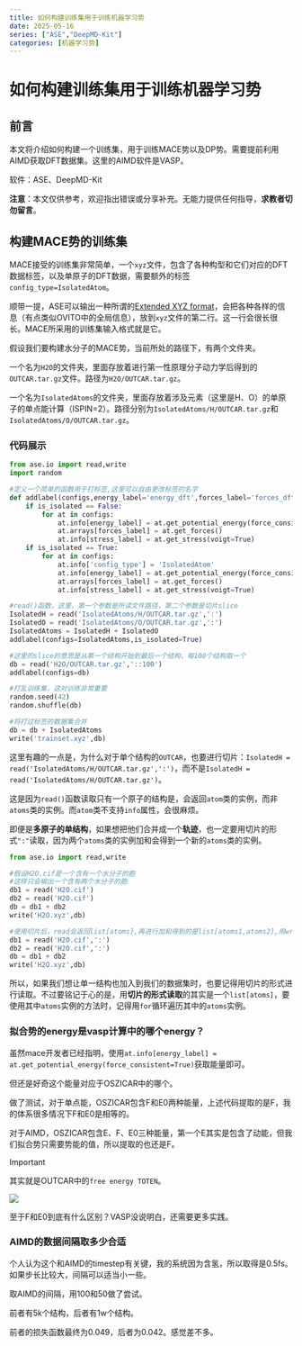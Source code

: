 ```yaml
---
title: 如何构建训练集用于训练机器学习势
date: 2025-05-16
series: ["ASE","DeepMD-Kit"]
categories: [机器学习势]
---
```


# 如何构建训练集用于训练机器学习势

## 前言

本文将介绍如何构建一个训练集，用于训练MACE势以及DP势。需要提前利用AIMD获取DFT数据集。这里的AIMD软件是VASP。

软件：ASE、DeepMD-Kit

**注意**：本文仅供参考，欢迎指出错误或分享补充。无能力提供任何指导，**求教者切勿留言**。

## 构建MACE势的训练集

MACE接受的训练集非常简单，一个`xyz`文件，包含了各种构型和它们对应的DFT数据标签，以及单原子的DFT数据，需要额外的标签`config_type=IsolatedAtom`。

顺带一提，ASE可以输出一种所谓的[Extended XYZ format](https://wiki.fysik.dtu.dk/ase/ase/io/formatoptions.html#extxyz)，会把各种各样的信息（有点类似OVITO中的全局信息），放到`xyz`文件的第二行。这一行会很长很长。MACE所采用的训练集输入格式就是它。

假设我们要构建水分子的MACE势，当前所处的路径下，有两个文件夹。

一个名为`H2O`的文件夹，里面存放着进行第一性原理分子动力学后得到的`OUTCAR.tar.gz`文件。路径为`H2O/OUTCAR.tar.gz`。

一个名为`IsolatedAtoms`的文件夹，里面存放着涉及元素（这里是H、O）的单原子的单点能计算（ISPIN=2）。路径分别为`IsolatedAtoms/H/OUTCAR.tar.gz`和`IsolatedAtoms/O/OUTCAR.tar.gz`。

### 代码展示

```python
from ase.io import read,write
import random

#定义一个简单的函数用于打标签,这里可以自由更改标签的名字
def addlabel(configs,energy_label='energy_dft',forces_label='forces_dft',stress_label='stress_dft',is_isolated=False):
    if is_isolated == False:
        for at in configs:
            at.info[energy_label] = at.get_potential_energy(force_consistent=True)
            at.arrays[forces_label] = at.get_forces()
            at.info[stress_label] = at.get_stress(voigt=True)
    if is_isolated == True:
        for at in configs:
            at.info['config_type'] = 'IsolatedAtom'
            at.info[energy_label] = at.get_potential_energy(force_consistent=True)
            at.arrays[forces_label] = at.get_forces()
            at.info[stress_label] = at.get_stress(voigt=True)

#read()函数，这里，第一个参数是所读文件路径，第二个参数是切片slice
IsolatedH = read('IsolatedAtoms/H/OUTCAR.tar.gz',':')
IsolatedO = read('IsolatedAtoms/O/OUTCAR.tar.gz',':')
IsolatedAtoms = IsolatedH + IsolatedO
addlabel(configs=IsolatedAtoms,is_isolated=True)

#这里的slice的意思是从第一个结构开始到最后一个结构，每100个结构取一个
db = read('H2O/OUTCAR.tar.gz','::100')
addlabel(configs=db)

#打乱训练集，这对训练非常重要
random.seed(42)
random.shuffle(db)

#将打过标签的数据集合并
db = db + IsolatedAtoms
write('trainset.xyz',db)


```

这里有趣的一点是，为什么对于单个结构的`OUTCAR`，也要进行切片：`IsolatedH = read('IsolatedAtoms/H/OUTCAR.tar.gz',':')`，而不是`IsolatedH = read('IsolatedAtoms/H/OUTCAR.tar.gz')`。

这是因为`read()`函数读取只有一个原子的结构是，会返回`atom`类的实例，而非`atoms`类的实例。而`atom`类不支持`info`属性，会很麻烦。

即便是**多原子的单结构**，如果想把他们合并成一个**轨迹**，也一定要用切片的形式`":"`读取，因为两个`atoms`类的实例加和会得到一个新的`atoms`类的实例。

```python
from ase.io import read,write

#假设H2O.cif是一个含有一个水分子的胞
#这样只会输出一个含有两个水分子的胞
db1 = read('H2O.cif')
db2 = read('H2O.cif')
db = db1 + db2
write('H2O.xyz',db)

#使用切片后，read会返回list[atoms],再进行加和得到的是list[atoms1,atoms2],用write()函数写的时候，就能依次形成轨迹了
db1 = read('H2O.cif',':')
db2 = read('H2O.cif',':')
db = db1 + db2
write('H2O.xyz',db)
```

所以，如果我们想让单一结构也加入到我们的数据集时，也要记得用切片的形式进行读取。不过要铭记于心的是，用**切片的形式读取**的其实是一个`list[atoms]`，要使用其中`atoms`实例的方法时，记得用`for`循环遍历其中的`atoms`实例。

### 拟合势的energy是vasp计算中的哪个energy？

虽然mace开发者已经指明，使用`at.info[energy_label] = at.get_potential_energy(force_consistent=True)`获取能量即可。

但还是好奇这个能量对应于OSZICAR中的哪个。

做了测试，对于单点能，OSZICAR包含F和E0两种能量，上述代码提取的是F，我的体系很多情况下F和E0是相等的。

对于AIMD，OSZICAR包含E、F、E0三种能量，第一个E其实是包含了动能，但我们拟合势只需要势能的值，所以提取的也还是F。

> [!important]
>
> 其实就是OUTCAR中的`free energy TOTEN`。

<img src="https://xiaoxiaobuaigugujiao.oss-cn-beijing.aliyuncs.com/img/DFT2.png"/>

至于F和E0到底有什么区别？VASP没说明白，还需要更多实践。

### AIMD的数据间隔取多少合适

个人认为这个和AIMD的timestep有关键，我的系统因为含氢，所以取得是0.5fs。如果步长比较大，间隔可以适当小一些。

取AIMD的间隔，用100和50做了尝试。

前者有5k个结构，后者有1w个结构。

前者的损失函数最终为0.049，后者为0.042。感觉差不多。



